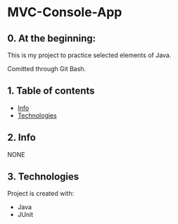 # MVC-Console-App

## 0. At the beginning:
This is my project to practice selected elements of Java.

Comitted through Git Bash.

## 1. Table of contents
* [Info](#2-info)
* [Technologies](#3-technologies)

## 2. Info

NONE

## 3. Technologies
Project is created with:
* Java
* JUnit

